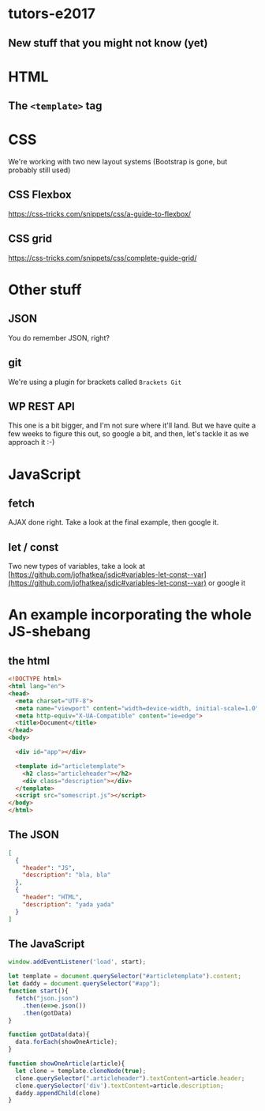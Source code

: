 # tutors-e2017
## New stuff that you might not know (yet)

# HTML
## The `<template>` tag

# CSS
We're working with two new layout systems (Bootstrap is gone, but probably still used)

## CSS Flexbox
https://css-tricks.com/snippets/css/a-guide-to-flexbox/

## CSS grid
https://css-tricks.com/snippets/css/complete-guide-grid/

# Other stuff
## JSON
You do remember JSON, right?

## git
We're using a plugin for brackets called `Brackets Git`

## WP REST API
This one is a bit bigger, and I'm not sure where it'll land. But we have quite a few weeks to figure this out, so google a bit, and then, let's tackle it as we approach it :-)

# JavaScript
## fetch
AJAX done right. Take a look at the final example, then google it.

## let / const
Two new types of variables, take a look at [https://github.com/jofhatkea/jsdic#variables-let-const--var](https://github.com/jofhatkea/jsdic#variables-let-const--var) or google it

# An example incorporating the whole JS-shebang
## the html
```html
<!DOCTYPE html>
<html lang="en">
<head>
  <meta charset="UTF-8">
  <meta name="viewport" content="width=device-width, initial-scale=1.0">
  <meta http-equiv="X-UA-Compatible" content="ie=edge">
  <title>Document</title>
</head>
<body>

  <div id="app"></div>

  <template id="articletemplate">
    <h2 class="articleheader"></h2>
    <div class="description"></div>
  </template>
  <script src="somescript.js"></script>
</body>
</html>
```

## The JSON
```json
[
  {
    "header": "JS",
    "description": "bla, bla"
  },
  {
    "header": "HTML",
    "description": "yada yada"
  }
]
```

## The JavaScript
```javascript
window.addEventListener('load', start);

let template = document.querySelector("#articletemplate").content;
let daddy = document.querySelector("#app");
function start(){
  fetch("json.json")
    .then(e=>e.json())
    .then(gotData)
}

function gotData(data){
  data.forEach(showOneArticle);
}

function showOneArticle(article){
  let clone = template.cloneNode(true);
  clone.querySelector(".articleheader").textContent=article.header;
  clone.querySelector('div').textContent=article.description;
  daddy.appendChild(clone)
}
```
